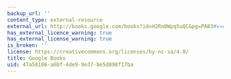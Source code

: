 ```yaml
---
backup_url: ''
content_type: external-resource
external_url: http://books.google.com/books?id=H2Rn0Wpq5uQC&pg=PA83#v=onepage
has_external_licence_warning: true
has_external_license_warning: true
is_broken: ''
license: https://creativecommons.org/licenses/by-nc-sa/4.0/
title: Google Books
uid: 47a58106-a6bf-4de9-9e37-be5d898f17ba
---
```

